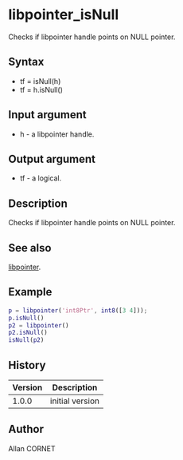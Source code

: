 

# libpointer_isNull

Checks if libpointer handle points on NULL pointer.

## Syntax

- tf = isNull(h)
- tf = h.isNull()

## Input argument

 - h - a libpointer handle.

## Output argument

 - tf - a logical.

## Description


  <p>Checks if libpointer handle points on NULL pointer.</p>


## See also

[libpointer](libpointer.md).
## Example

```matlab
p = libpointer('int8Ptr', int8([3 4]));
p.isNull()
p2 = libpointer()
p2.isNull()
isNull(p2)
```

## History

|Version|Description|
|------|------|
|1.0.0|initial version|


## Author

Allan CORNET



